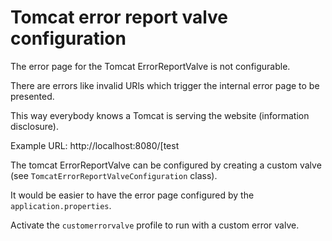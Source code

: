 # Tomcat error report valve configuration

The error page for the Tomcat ErrorReportValve is not configurable.

There are errors like invalid URls which trigger the internal error page to be presented. 

This way everybody knows a Tomcat is serving the website (information disclosure).

Example URL: http://localhost:8080/[test

The tomcat ErrorReportValve can be configured by creating a custom valve (see `TomcatErrorReportValveConfiguration` class).

It would be easier to have the error page configured by the `application.properties`.

Activate the `customerrorvalve` profile to run with a custom error valve.
